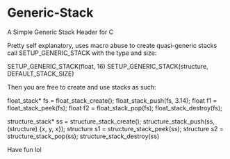 # Generic-Stack
A Simple Generic Stack Header for C

Pretty self explanatory, uses macro abuse to create quasi-generic stacks
call SETUP_GENERIC_STACK with the type and size:

SETUP_GENERIC_STACK(float, 16)
SETUP_GENERIC_STACK(structure, DEFAULT_STACK_SIZE)

Then you are free to create and use stacks as such:

float_stack* fs = float_stack_create();
float_stack_push(fs, 3.14);
float f1 = float_stack_peek(fs);
float f2 = float_stack_pop(fs);
float_stack_destroy(fs);

structure_stack* ss = structure_stack_create();
structure_stack_push(ss, (structure) {x, y, x});
structure s1 = structure_stack_peek(ss);
structure s2 = structure_stack_pop(ss);
structure_stack_destroy(ss)

Have fun lol
